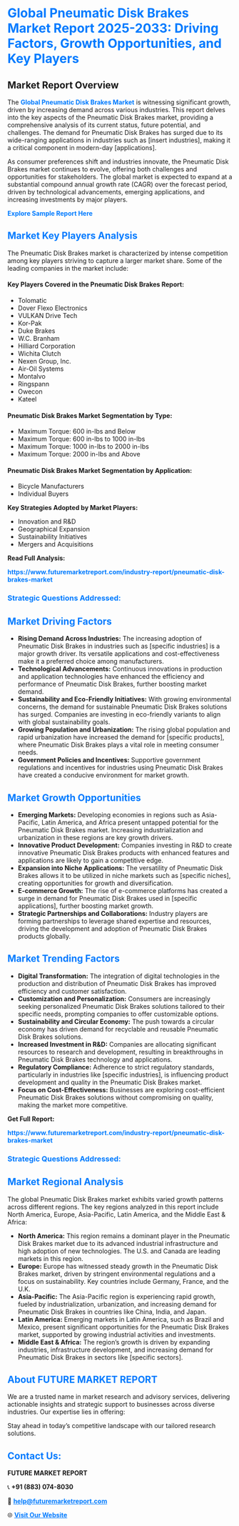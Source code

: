 <h1 style="color: #007BFF;">Global Pneumatic Disk Brakes Market Report 2025-2033: Driving Factors, Growth Opportunities, and Key Players</h1>

<section id="overview">
<h2>Market Report Overview</h2>
<p>The <a href="https://www.futuremarketreport.com/industry-report/pneumatic-disk-brakes-market" style="color: #007BFF; text-decoration: none;"><strong>Global Pneumatic Disk Brakes Market</strong></a> is witnessing significant growth, driven by increasing demand across various industries. This report delves into the key aspects of the Pneumatic Disk Brakes market, providing a comprehensive analysis of its current status, future potential, and challenges. The demand for Pneumatic Disk Brakes has surged due to its wide-ranging applications in industries such as [insert industries], making it a critical component in modern-day [applications].</p>
<p>As consumer preferences shift and industries innovate, the Pneumatic Disk Brakes market continues to evolve, offering both challenges and opportunities for stakeholders. The global market is expected to expand at a substantial compound annual growth rate (CAGR) over the forecast period, driven by technological advancements, emerging applications, and increasing investments by major players.</p>
</section>

<section id="overview">
<p><a href="https://www.futuremarketreport.com/request-sample/reportId=101832" style="color: #007BFF; text-decoration: none;"><strong>Explore Sample Report Here</strong></a></p>
</section>

<section id="key-players">
<h2 style="color: #007BFF;">Market Key Players Analysis</h2>
<p>The Pneumatic Disk Brakes market is characterized by intense competition among key players striving to capture a larger market share. Some of the leading companies in the market include:</p>
<h4>Key Players Covered in the Pneumatic Disk Brakes Report:</h4>
<ul><li>Tolomatic</li><li>Dover Flexo Electronics</li><li>VULKAN Drive Tech</li><li>Kor-Pak</li><li>Duke Brakes</li><li>W.C. Branham</li><li>Hilliard Corporation</li><li>Wichita Clutch</li><li>Nexen Group, Inc.</li><li>Air-Oil Systems</li><li>Montalvo</li><li>Ringspann</li><li>Owecon</li><li>Kateel</li></ul>
<h4>Pneumatic Disk Brakes Market Segmentation by Type:</h4>
<ul><li>Maximum Torque: 600 in-lbs and Below</li><li>Maximum Torque: 600 in-lbs to 1000 in-lbs</li><li>Maximum Torque: 1000 in-lbs to 2000 in-lbs</li><li>Maximum Torque: 2000 in-lbs and Above</li></ul>

<h4>Pneumatic Disk Brakes Market Segmentation by Application:</h4>
<ul><li>Bicycle Manufacturers</li><li>Individual Buyers</li></ul>
<p><strong>Key Strategies Adopted by Market Players:</strong></p>
<ul>
<li>Innovation and R&D</li>
<li>Geographical Expansion</li>
<li>Sustainability Initiatives</li>
<li>Mergers and Acquisitions</li>
</ul>
</section>

<section>
<p><strong>Read Full Analysis: </strong></p><a href="https://www.futuremarketreport.com/industry-report/pneumatic-disk-brakes-market" style="color: #007BFF; text-decoration: none;"><strong>https://www.futuremarketreport.com/industry-report/pneumatic-disk-brakes-market</strong></a>
<h3 style="color: #007BFF;">Strategic Questions Addressed:</h3>
</section>

<section id="driving-factors">
<h2 style="color: #007BFF;">Market Driving Factors</h2>
<ul>
<li><strong>Rising Demand Across Industries:</strong> The increasing adoption of Pneumatic Disk Brakes in industries such as [specific industries] is a major growth driver. Its versatile applications and cost-effectiveness make it a preferred choice among manufacturers.</li>
<li><strong>Technological Advancements:</strong> Continuous innovations in production and application technologies have enhanced the efficiency and performance of Pneumatic Disk Brakes, further boosting market demand.</li>
<li><strong>Sustainability and Eco-Friendly Initiatives:</strong> With growing environmental concerns, the demand for sustainable Pneumatic Disk Brakes solutions has surged. Companies are investing in eco-friendly variants to align with global sustainability goals.</li>
<li><strong>Growing Population and Urbanization:</strong> The rising global population and rapid urbanization have increased the demand for [specific products], where Pneumatic Disk Brakes plays a vital role in meeting consumer needs.</li>
<li><strong>Government Policies and Incentives:</strong> Supportive government regulations and incentives for industries using Pneumatic Disk Brakes have created a conducive environment for market growth.</li>
</ul>
</section>

<section id="growth-opportunities">
<h2 style="color: #007BFF;">Market Growth Opportunities</h2>
<ul>
<li><strong>Emerging Markets:</strong> Developing economies in regions such as Asia-Pacific, Latin America, and Africa present untapped potential for the Pneumatic Disk Brakes market. Increasing industrialization and urbanization in these regions are key growth drivers.</li>
<li><strong>Innovative Product Development:</strong> Companies investing in R&D to create innovative Pneumatic Disk Brakes products with enhanced features and applications are likely to gain a competitive edge.</li>
<li><strong>Expansion into Niche Applications:</strong> The versatility of Pneumatic Disk Brakes allows it to be utilized in niche markets such as [specific niches], creating opportunities for growth and diversification.</li>
<li><strong>E-commerce Growth:</strong> The rise of e-commerce platforms has created a surge in demand for Pneumatic Disk Brakes used in [specific applications], further boosting market growth.</li>
<li><strong>Strategic Partnerships and Collaborations:</strong> Industry players are forming partnerships to leverage shared expertise and resources, driving the development and adoption of Pneumatic Disk Brakes products globally.</li>
</ul>
</section>

<section id="trending-factors">
<h2 style="color: #007BFF;">Market Trending Factors</h2>
<ul>
<li><strong>Digital Transformation:</strong> The integration of digital technologies in the production and distribution of Pneumatic Disk Brakes has improved efficiency and customer satisfaction.</li>
<li><strong>Customization and Personalization:</strong> Consumers are increasingly seeking personalized Pneumatic Disk Brakes solutions tailored to their specific needs, prompting companies to offer customizable options.</li>
<li><strong>Sustainability and Circular Economy:</strong> The push towards a circular economy has driven demand for recyclable and reusable Pneumatic Disk Brakes solutions.</li>
<li><strong>Increased Investment in R&D:</strong> Companies are allocating significant resources to research and development, resulting in breakthroughs in Pneumatic Disk Brakes technology and applications.</li>
<li><strong>Regulatory Compliance:</strong> Adherence to strict regulatory standards, particularly in industries like [specific industries], is influencing product development and quality in the Pneumatic Disk Brakes market.</li>
<li><strong>Focus on Cost-Effectiveness:</strong> Businesses are exploring cost-efficient Pneumatic Disk Brakes solutions without compromising on quality, making the market more competitive.</li>
</ul>
</section>

<section>
<p><strong>Get Full Report: </strong></p><a href="https://www.futuremarketreport.com/industry-report/pneumatic-disk-brakes-market" style="color: #007BFF; text-decoration: none;"><strong>https://www.futuremarketreport.com/industry-report/pneumatic-disk-brakes-market</strong></a>
<h3 style="color: #007BFF;">Strategic Questions Addressed:</h3>
</section>


<section id="regional-analysis">
<h2 style="color: #007BFF;">Market Regional Analysis</h2>
<p>The global Pneumatic Disk Brakes market exhibits varied growth patterns across different regions. The key regions analyzed in this report include North America, Europe, Asia-Pacific, Latin America, and the Middle East & Africa:</p>
<ul>
<li><strong>North America:</strong> This region remains a dominant player in the Pneumatic Disk Brakes market due to its advanced industrial infrastructure and high adoption of new technologies. The U.S. and Canada are leading markets in this region.</li>
<li><strong>Europe:</strong> Europe has witnessed steady growth in the Pneumatic Disk Brakes market, driven by stringent environmental regulations and a focus on sustainability. Key countries include Germany, France, and the U.K.</li>
<li><strong>Asia-Pacific:</strong> The Asia-Pacific region is experiencing rapid growth, fueled by industrialization, urbanization, and increasing demand for Pneumatic Disk Brakes in countries like China, India, and Japan.</li>
<li><strong>Latin America:</strong> Emerging markets in Latin America, such as Brazil and Mexico, present significant opportunities for the Pneumatic Disk Brakes market, supported by growing industrial activities and investments.</li>
<li><strong>Middle East & Africa:</strong> The region’s growth is driven by expanding industries, infrastructure development, and increasing demand for Pneumatic Disk Brakes in sectors like [specific sectors].</li>
</ul>
</section>

<footer>
<h2 style="color: #007BFF;">About FUTURE MARKET REPORT</h2>
<p>We are a trusted name in market research and advisory services, delivering actionable insights and strategic support to businesses across diverse industries. Our expertise lies in offering:</p>

<p>Stay ahead in today’s competitive landscape with our tailored research solutions.</p>

<h2 style="color: #007BFF;">Contact Us:</h2>
<p><strong>FUTURE MARKET REPORT</strong></p>
<p>📞 <strong>+91 (883) 074-8030</strong></p>
<p>📧 <strong><a href="mailto:help@futuremarketreport.com" style="color: #007BFF;">help@futuremarketreport.com</a></strong></p>
<p>🌐 <strong><a href="https://www.futuremarketreport.com/" style="color: #007BFF;">Visit Our Website</a></strong></p>
</footer>